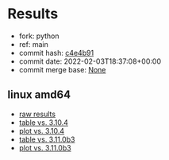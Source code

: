 # Results

- fork: python
- ref: main
- commit hash: [c4e4b91](https://github.com/python/cpython/commit/c4e4b91)
- commit date: 2022-02-03T18:37:08+00:00
- commit merge base: [None](https://github.com/python/cpython/commit/None)

## linux amd64

- [raw results](bm-20220203-linux-amd64-python-main-3.11.0a5-c4e4b91.json)
- [table vs. 3.10.4](bm-20220203-linux-amd64-python-main-3.11.0a5-c4e4b91-vs-3.10.4.md)
- [plot vs. 3.10.4](bm-20220203-linux-amd64-python-main-3.11.0a5-c4e4b91-vs-3.10.4.png)
- [table vs. 3.11.0b3](bm-20220203-linux-amd64-python-main-3.11.0a5-c4e4b91-vs-3.11.0b3.md)
- [plot vs. 3.11.0b3](bm-20220203-linux-amd64-python-main-3.11.0a5-c4e4b91-vs-3.11.0b3.png)

